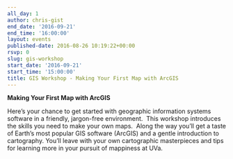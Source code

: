 ```yaml
---
all_day: 1
author: chris-gist
end_date: '2016-09-21'
end_time: '16:00:00'
layout: events
published-date: 2016-08-26 10:19:22+00:00
rsvp: 0
slug: gis-workshop
start_date: '2016-09-21'
start_time: '15:00:00'
title: GIS Workshop - Making Your First Map with ArcGIS
---
```


**Making Your First Map with ArcGIS**

Here’s your chance to get started with geographic information systems software in a friendly, jargon-free environment.  This workshop introduces the skills you need to make your own maps.  Along the way you’ll get a taste of Earth’s most popular GIS software (ArcGIS) and a gentle introduction to cartography. You’ll leave with your own cartographic masterpieces and tips for learning more in your pursuit of mappiness at UVa.
